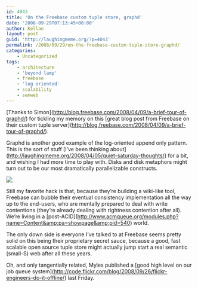 ```yaml
---
id: 4043
title: 'On the Freebase custom tuple store, graphd'
date: '2008-09-29T07:13:45+00:00'
author: Kellan
layout: post
guid: 'http://laughingmeme.org/?p=4043'
permalink: /2008/09/29/on-the-freebase-custom-tuple-store-graphd/
categories:
    - Uncategorized
tags:
    - architecture
    - 'beyond lamp'
    - freebase
    - 'log oriented'
    - scalability
    - semweb
---
```


\[Thanks to Simon\](http://blog.freebase.com/2008/04/09/a-brief-tour-of-graphd/) for tickling my memory on this \[great blog post from Freebase on their custom tuple server\](http://blog.freebase.com/2008/04/09/a-brief-tour-of-graphd/).

Graphd is another good example of the log-oriented append only pattern. This is the sort of stuff \[I’ve been thinking about\](http://laughingmeme.org/2008/04/05/quiet-saturday-thoughts/) for a bit, and wishing I had more time to play with. Disks and disk metaphors might turn out to be our most dramatically parallelizable constructs.

[![](http://farm1.static.flickr.com/24/40955407_3a90eded8d_m.jpg)](http://www.flickr.com/photos/peapea/40955407/ "Untitled by pea., on Flickr")

Still my favorite hack is that, because they’re building a wiki-like tool, Freebase can bubble their eventual consistency implementation all the way up to the end-users, who are mentally prepared to deal with write contentions (they’re already dealing with rightness contention after all). We’re living in a \[post-ACID\](http://www.acmqueue.org/modules.php?name=Content&amp;pa=showpage&amp;pid=540) world.

The only down side is everyone I’ve talked to at Freebase seems pretty solid on this being their proprietary secret sauce, because a good, fast scalable open source tuple store might actually jump start a real semantic (small-S) web after all these years.

Oh, and only tangentially related, Myles published a \[good high level on our job queue system\](http://code.flickr.com/blog/2008/09/26/flickr-engineers-do-it-offline/) last Friday.